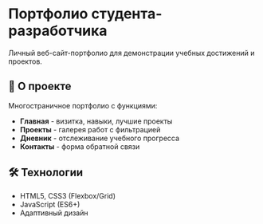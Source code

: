 # Портфолио студента-разработчика

Личный веб-сайт-портфолио для демонстрации учебных достижений и проектов.

## 🚀 О проекте

Многостраничное портфолио с функциями:
- **Главная** - визитка, навыки, лучшие проекты
- **Проекты** - галерея работ с фильтрацией
- **Дневник** - отслеживание учебного прогресса
- **Контакты** - форма обратной связи

## 🛠 Технологии

- HTML5, CSS3 (Flexbox/Grid)
- JavaScript (ES6+)
- Адаптивный дизайн


